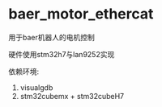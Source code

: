 # baer_motor_ethercat
用于baer机器人的电机控制

硬件使用stm32h7与lan9252实现

依赖环境:
1. visualgdb
2. stm32cubemx + stm32cubeH7
